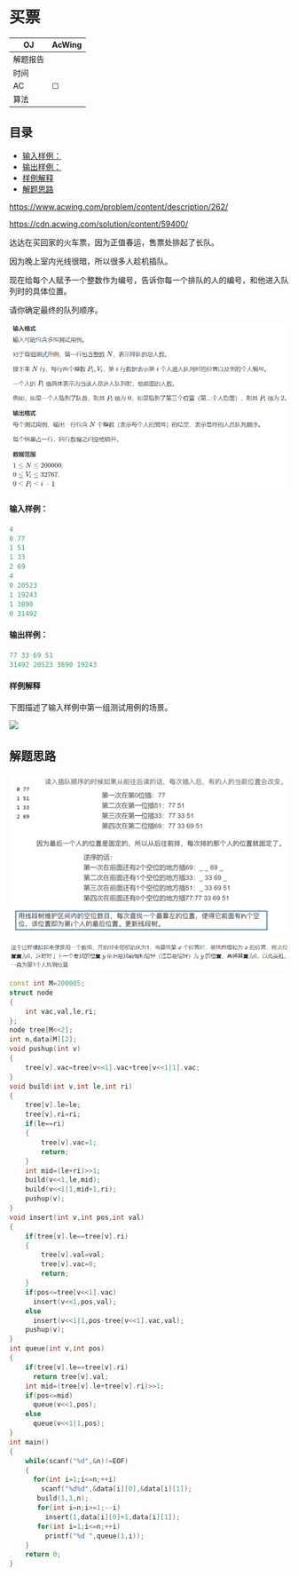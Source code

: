 # 买票

| OJ   | AcWing |
| ---- | ------ |
| 解题报告 |        |
| 时间   |        |
| AC   | ☐      |
| 算法   |        |

## 目录

-   [输入样例：](#输入样例)
-   [输出样例：](#输出样例)
-   [样例解释](#样例解释)
-   [解题思路](#解题思路)

<https://www.acwing.com/problem/content/description/262/>

<https://cdn.acwing.com/solution/content/59400/>

达达在买回家的火车票，因为正值春运，售票处排起了长队。

因为晚上室内光线很暗，所以很多人趁机插队。

现在给每个人赋予一个整数作为编号，告诉你每一个排队的人的编号，和他进入队列时的具体位置。

请你确定最终的队列顺序。

![](image/image_TlTrhIs6Cm.png)

#### 输入样例：

```c++
4
0 77
1 51
1 33
2 69
4
0 20523
1 19243
1 3890
0 31492
```

#### 输出样例：

```c++
77 33 69 51
31492 20523 3890 19243
```

#### 样例解释

下图描述了输入样例中第一组测试用例的场景。

![](https://www.acwing.com/media/article/image/2019/01/24/19_2ce647201f-2828.gif)

## 解题思路

![](image/image_--PdWEoUtT.png)

![](image/image_KcbJUyAPP8.png)

```c++
const int M=200005;
struct node
{
    int vac,val,le,ri;
};
node tree[M<<2];
int n,data[M][2];
void pushup(int v)
{
    tree[v].vac=tree[v<<1].vac+tree[v<<1|1].vac;
}
void build(int v,int le,int ri)
{
    tree[v].le=le;
    tree[v].ri=ri;
    if(le==ri)
    {
        tree[v].vac=1;
        return;
    }
    int mid=(le+ri)>>1;
    build(v<<1,le,mid);
    build(v<<1|1,mid+1,ri);
    pushup(v);
}
void insert(int v,int pos,int val)
{
    if(tree[v].le==tree[v].ri)
    {
        tree[v].val=val;
        tree[v].vac=0;
        return;
    }
    if(pos<=tree[v<<1].vac)
      insert(v<<1,pos,val);
    else
      insert(v<<1|1,pos-tree[v<<1].vac,val);
    pushup(v);
}
int queue(int v,int pos)
{
    if(tree[v].le==tree[v].ri)
      return tree[v].val;
    int mid=(tree[v].le+tree[v].ri)>>1;
    if(pos<=mid)
      queue(v<<1,pos);
    else 
      queue(v<<1|1,pos);
}
int main()
{
    while(scanf("%d",&n)!=EOF)
    {
      for(int i=1;i<=n;++i)
        scanf("%d%d",&data[i][0],&data[i][1]);
       build(1,1,n);
       for(int i=n;i>=1;--i)
         insert(1,data[i][0]+1,data[i][1]);
       for(int i=1;i<=n;++i)
         printf("%d ",queue(1,i));
    }
    return 0;
}
```
